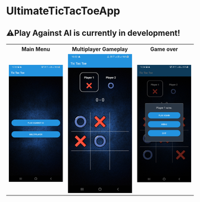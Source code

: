 # UltimateTicTacToeApp
<h2>⚠️Play Against AI is currently in development!</h2>
<table style="border-colapse: colapse;">
  <tr>
    <th>Main Menu</th>
    <th>Multiplayer Gameplay</th>
    <th>Game over</th>
  </tr>
  <tr>
    <td><img src="ss/Main_Menu.jpg" width="400"></td>
    <td><img src="ss/Gameplay.jpg" width="400"></td>
    <td><img src="ss/Game_Over.jpg" width="400"></td>
  </tr>
</table>
